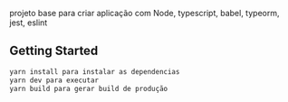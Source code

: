 projeto base para criar aplicação com Node, typescript, babel, typeorm, jest, eslint

## Getting Started

```bash
yarn install para instalar as dependencias
yarn dev para executar
yarn build para gerar build de produção
```
